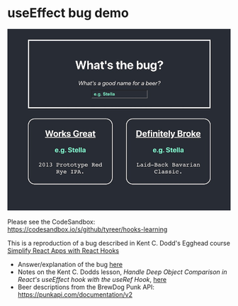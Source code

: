 # useEffect bug demo

![Demo screen](./public/demo-screen.jpg)

Please see the CodeSandbox: https://codesandbox.io/s/github/tyreer/hooks-learning

This is a reproduction of a bug described in Kent C. Dodd's Egghead course [Simplify React Apps with React Hooks](https://egghead.io/courses/simplify-react-apps-with-react-hooks)

- Answer/explanation of the bug [here](https://github.com/tyreer/learning-notes/blob/master/Egghead_simplify-react-apps-with-react-hooks.md#demo)
- Notes on the Kent C. Dodds lesson, _Handle Deep Object Comparison in React's useEffect hook with the useRef Hook_, [here](https://github.com/tyreer/learning-notes/blob/master/Egghead_simplify-react-apps-with-react-hooks.md#handle-deep-object-comparison-in-reacts-useeffect-hook-with-the-useref-hook)
- Beer descriptions from the BrewDog Punk API: https://punkapi.com/documentation/v2

